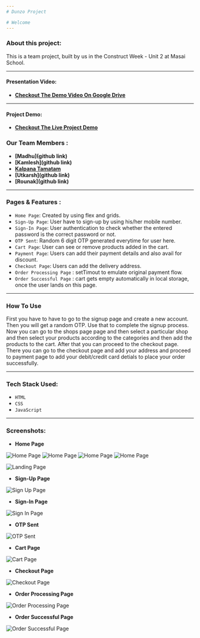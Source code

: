 ```yaml
---
# Dunzo Project

# Welcome 
---
```


### About this project:

   This is a team project, built by us in the Construct Week - Unit 2 at Masai School.

---

#### Presentation Video: 
- **[Checkout The Demo Video On Google Drive](link)**

---

#### Project Demo: 
- **[Checkout The Live Project Demo](https://www.dunzo.com/mumbai)**

### Our Team Members :

- **[Madhu](github link)**
- **[Kamlesh](github link)**
- **[Kalpana Tamatam](https://github.com/kalpana123-1)**
- **[Utkarsh](github link)**
- **[Rounak](github link)**

---

### Pages & Features :

- `Home Page`: Created by using flex and grids.
- `Sign-Up Page`: User have to sign-up by using his/her mobile number.
- `Sign-In Page`: User authentication to check whether the entered password is the correct password or not.
- `OTP Sent`: Random 6 digit OTP generated everytime for user here.
- `Cart Page`: User can see or remove products added in the cart.
- `Payment Page`: Users can add their payment details and also avail for discount.
- `Checkout Page`: Users can add the delivery address.
- `Order Processing Page` : setTimout to emulate original payment flow.
- `Order Successful Page` : cart gets empty automatically in local storage, once the user lands on this page.

---

### How To Use

First you have to have to go to the signup page and create a new account. Then you will get a random OTP. Use that to complete the signup process. Now you can go to the shops page page and then select a particular shop and then select your products according to the categories and then add the products to the cart. After that you can proceed to the checkout page. There you can go to the checkout page and add your address and proceed to payment page to add your debit/credit card detials to place your order successfully.

---

### Tech Stack Used: 

- `HTML`
- `CSS`
- `JavaScript`

---

### Screenshots:

- **Home Page**

![Home Page](link)
![Home Page](link)
![Home Page](link)
![Home Page](link)

![Landing Page](link)

- **Sign-Up Page**

![Sign Up Page](link)

- **Sign-In Page**

![Sign In Page](link)

- **OTP Sent**

![OTP Sent](link)

- **Cart Page**

![Cart Page](link)

- **Checkout Page**

![Checkout Page](link)

- **Order Processing Page**

![Order Processing Page](link)

- **Order Successful Page**

![Order Successful Page](link)
